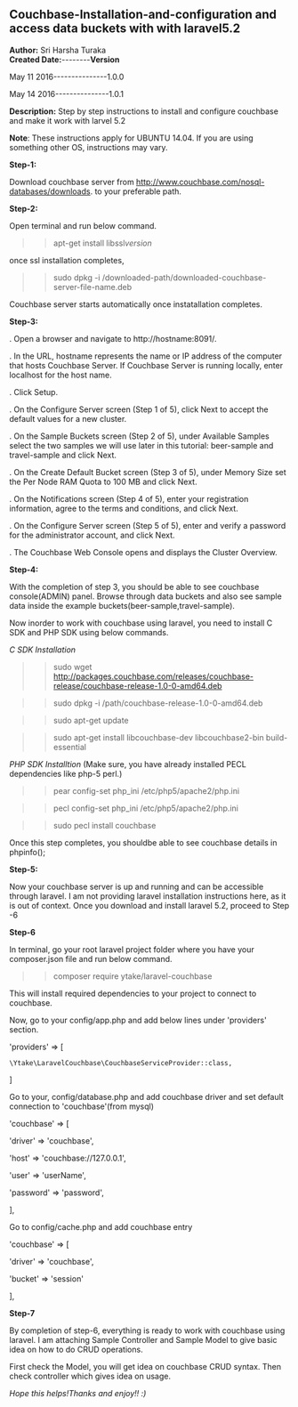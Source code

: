 Couchbase-Installation-and-configuration and access data buckets with with laravel5.2
-------------------------------------------------------------------------------------
**Author:** Sri Harsha Turaka                
**Created Date:**--------**Version**
  
  May 11 2016---------------1.0.0    
  
  May 14 2016---------------1.0.1
  
**Description:** Step by step instructions to install and configure couchbase and make it work with larvel 5.2



**Note**: These instructions apply for UBUNTU 14.04. If you are using something other OS, instructions may vary. 

**Step-1:**

Download couchbase server from http://www.couchbase.com/nosql-databases/downloads. to your preferable path. 

**Step-2:** 

Open terminal and run below command. 
>> apt-get install libssl*version*

once ssl installation completes,

>> sudo dpkg -i /downloaded-path/downloaded-couchbase-server-file-name.deb

Couchbase server starts automatically once instatallation completes. 

**Step-3:**
 
 . Open a browser and navigate to http://hostname:8091/.
 
 . In the URL, hostname represents the name or IP address of the computer that hosts Couchbase Server. If Couchbase Server is running locally,   enter localhost for the host name.
 
 . Click Setup.
 
 . On the Configure Server screen (Step 1 of 5), click Next to accept the default values for a new cluster.
 
 . On the Sample Buckets screen (Step 2 of 5), under Available Samples select the two samples we will use later in this tutorial: beer-sample and travel-sample and click Next.
 
 . On the Create Default Bucket screen (Step 3 of 5), under Memory Size set the Per Node RAM Quota to 100 MB and click Next.
 
 . On the Notifications screen (Step 4 of 5), enter your registration information, agree to the terms and conditions, and click Next.
 
 . On the Configure Server screen (Step 5 of 5), enter and verify a password for the administrator account, and click Next.
 
 . The Couchbase Web Console opens and displays the Cluster Overview.
 
 **Step-4:**
 
 With the completion of step 3, you should be able to see couchbase console(ADMIN) panel. Browse through data buckets and also 
 see sample data inside the example buckets(beer-sample,travel-sample). 
 
 Now inorder to work with couchbase using laravel, you need to install C SDK and PHP SDK using below commands. 
 
 *C SDK Installation*
 >> sudo wget http://packages.couchbase.com/releases/couchbase-release/couchbase-release-1.0-0-amd64.deb 
 
 >> sudo dpkg -i /path/couchbase-release-1.0-0-amd64.deb
 
 >> sudo apt-get update
 
 >> sudo apt-get install libcouchbase-dev libcouchbase2-bin build-essential
 
 *PHP SDK Installtion* (Make sure, you have already installed PECL dependencies like php-5 perl.)
 
 >> pear config-set php_ini /etc/php5/apache2/php.ini
 
 >> pecl config-set php_ini /etc/php5/apache2/php.ini
 
 >> sudo pecl install couchbase 
 
 Once this step completes, you shouldbe able to see couchbase details in phpinfo(); 
 
 
 **Step-5:**
 
 Now your couchbase server is up and running and can be accessible through laravel. I am not providing 
 laravel installation instructions here, as it is out of context. Once you download and install laravel 5.2, proceed to Step -6
 
 **Step-6**
 
 In terminal, go your root laravel project folder where you have your composer.json file and run below command.
 
 >> composer require ytake/laravel-couchbase
 
 This will install required dependencies to your project to connect to couchbase. 
 
 Now, go to your config/app.php and add below lines under 'providers' section. 
 
 'providers' => [
 
    \Ytake\LaravelCouchbase\CouchbaseServiceProvider::class,
    
]

Go to your, config/database.php and add couchbase driver and set default connection to 'couchbase'(from mysql)

'couchbase' => [

   'driver' => 'couchbase',
   
   'host' => 'couchbase://127.0.0.1',
   
   'user' => 'userName',
   
   'password' => 'password',
   
],

Go to config/cache.php and add couchbase entry

'couchbase' => [

   'driver' => 'couchbase',
   
   'bucket' => 'session'
   
],


**Step-7**

By completion of step-6, everything is ready to work with couchbase using laravel. I am attaching Sample Controller and 
Sample Model to give basic idea on how to do CRUD operations.

First check the Model, you will get idea on couchbase CRUD syntax. Then check controller which gives idea on usage.  


*Hope this helps!Thanks and enjoy!! :)* 



 
 
 
 
 
 





